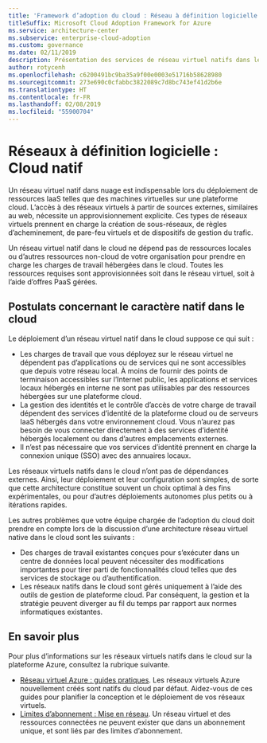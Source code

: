 ```yaml
---
title: 'Framework d’adoption du cloud : Réseau à définition logicielle – Natif dans le cloud'
titleSuffix: Microsoft Cloud Adoption Framework for Azure
ms.service: architecture-center
ms.subservice: enterprise-cloud-adoption
ms.custom: governance
ms.date: 02/11/2019
description: Présentation des services de réseau virtuel natifs dans le cloud
author: rotycenh
ms.openlocfilehash: c6200491bc9ba35a9f00e0003e51716b58628980
ms.sourcegitcommit: 273e690c0cfabbc3822089c7d8bc743ef41d2b6e
ms.translationtype: HT
ms.contentlocale: fr-FR
ms.lasthandoff: 02/08/2019
ms.locfileid: "55900704"
---
```

# <a name="software-defined-networks-cloud-native"></a>Réseaux à définition logicielle : Cloud natif

Un réseau virtuel natif dans nuage est indispensable lors du déploiement de ressources IaaS telles que des machines virtuelles sur une plateforme cloud. L’accès à des réseaux virtuels à partir de sources externes, similaires au web, nécessite un approvisionnement explicite. Ces types de réseaux virtuels prennent en charge la création de sous-réseaux, de règles d’acheminement, de pare-feu virtuels et de dispositifs de gestion du trafic.

Un réseau virtuel natif dans le cloud ne dépend pas de ressources locales ou d’autres ressources non-cloud de votre organisation pour prendre en charge les charges de travail hébergées dans le cloud. Toutes les ressources requises sont approvisionnées soit dans le réseau virtuel, soit à l’aide d’offres PaaS gérées.

## <a name="cloud-native-assumptions"></a>Postulats concernant le caractère natif dans le cloud

Le déploiement d’un réseau virtuel natif dans le cloud suppose ce qui suit :

- Les charges de travail que vous déployez sur le réseau virtuel ne dépendent pas d’applications ou de services qui ne sont accessibles que depuis votre réseau local. À moins de fournir des points de terminaison accessibles sur l’Internet public, les applications et services locaux hébergés en interne ne sont pas utilisables par des ressources hébergées sur une plateforme cloud.
- La gestion des identités et le contrôle d’accès de votre charge de travail dépendent des services d’identité de la plateforme cloud ou de serveurs IaaS hébergés dans votre environnement cloud. Vous n’aurez pas besoin de vous connecter directement à des services d’identité hébergés localement ou dans d’autres emplacements externes.
- Il n’est pas nécessaire que vos services d’identité prennent en charge la connexion unique (SSO) avec des annuaires locaux.

Les réseaux virtuels natifs dans le cloud n’ont pas de dépendances externes. Ainsi, leur déploiement et leur configuration sont simples, de sorte que cette architecture constitue souvent un choix optimal à des fins expérimentales, ou pour d’autres déploiements autonomes plus petits ou à itérations rapides.

Les autres problèmes que votre équipe chargée de l’adoption du cloud doit prendre en compte lors de la discussion d’une architecture réseau virtuel native dans le cloud sont les suivants :

- Des charges de travail existantes conçues pour s’exécuter dans un centre de données local peuvent nécessiter des modifications importantes pour tirer parti de fonctionnalités cloud telles que des services de stockage ou d’authentification.
- Les réseaux natifs dans le cloud sont gérés uniquement à l’aide des outils de gestion de plateforme cloud. Par conséquent, la gestion et la stratégie peuvent diverger au fil du temps par rapport aux normes informatiques existantes.

## <a name="learn-more"></a>En savoir plus

Pour plus d’informations sur les réseaux virtuels natifs dans le cloud sur la plateforme Azure, consultez la rubrique suivante.

- [Réseau virtuel Azure : guides pratiques](/azure/virtual-network/virtual-network-vnet-plan-design-arm). Les réseaux virtuels Azure nouvellement créés sont natifs du cloud par défaut. Aidez-vous de ces guides pour planifier la conception et le déploiement de vos réseaux virtuels.
- [Limites d’abonnement : Mise en réseau](/azure/azure-subscription-service-limits?toc=%2fazure%2fvirtual-network%2ftoc.json#networking-limits). Un réseau virtuel et des ressources connectées ne peuvent exister que dans un abonnement unique, et sont liés par des limites d’abonnement.
